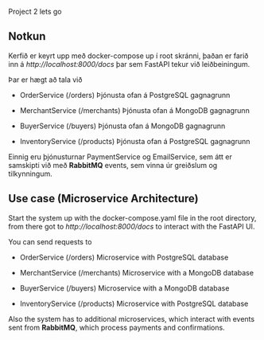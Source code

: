 Project 2
lets go


## Notkun

Kerfið er keyrt upp með docker-compose up í root skránni, þaðan er farið inn á *http://localhost:8000/docs* þar sem FastAPI tekur við leiðbeiningum.

Þar er hægt að tala við 

- OrderService (/orders)
Þjónusta ofan á PostgreSQL gagnagrunn

- MerchantService (/merchants)
Þjónusta ofan á MongoDB gagnagrunn

- BuyerService (/buyers)
Þjónusta ofan á MongoDB gagnagrunn

- InventoryService (/products)
Þjónusta ofan á PostgreSQL gagnagrunn


Einnig eru þjónusturnar PaymentService og EmailService, sem átt er samskipti við með **RabbitMQ** events, sem vinna úr greiðslum og tilkynningum.

## Use case (Microservice Architecture)

Start the system up with the docker-compose.yaml file in the root directory, from there got to *http://localhost:8000/docs* to interact with the FastAPI UI.

You can send requests to

- OrderService (/orders)
Microservice with PostgreSQL database

- MerchantService (/merchants)
Microservice with a MongoDB database

- BuyerService (/buyers)
Microservice with a MongoDB database

- InventoryService (/products)
Microservice with PostgreSQL database

Also the system has to additional microservices, which interact with events sent from **RabbitMQ**, which process payments and confirmations.


